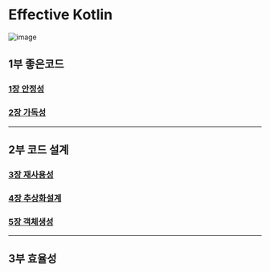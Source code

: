 
# Effective Kotlin
![image](https://user-images.githubusercontent.com/40031858/178740336-4a22e1f1-d103-4fd5-8cc0-346ee60c5671.png)

## 1부 좋은코드
### [1장 안정성](./chap01.좋은코드/README.md)
### [2장 가독성](./chap02.가독성/README.md)


---
## 2부 코드 설계
### [3장 재사용성](./chap03.재사용성/README.md)
### [4장 추상화설계](./chap04.추상화설계/README.md)
### [5장 객체생성](./chap05.객체생성/README.md)
---
## 3부 효율성
